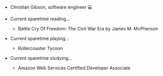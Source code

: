 - Christian Gibson, software engineer 💻
   
                    
 - Current sparetime reading...
     - Battle Cry Of Freedom: The Civil War Era by James M. McPherson

- Current sparetime playing...
     - Rollercoaster Tycoon 

- Current sparetime studying...
     - Amazon Web Services Certified Developer Associate



<!---
Christian-Gibson/Christian-Gibson is a ✨ special ✨ repository because its `README.md` (this file) appears on your GitHub profile.
You can click the Preview link to take a look at your changes.
--->
